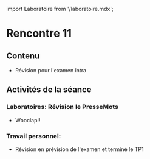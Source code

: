 import Laboratoire from '/laboratoire.mdx';

# Rencontre 11

## Contenu
- Révision pour l'examen intra

## Activités de la séance

### Laboratoires: Révision le PresseMots 
  - Wooclap!!
<Laboratoire nom="10XX-S11_Lab1"/>

### Travail personnel: 
- Révision en prévision de l'examen et terminé le TP1